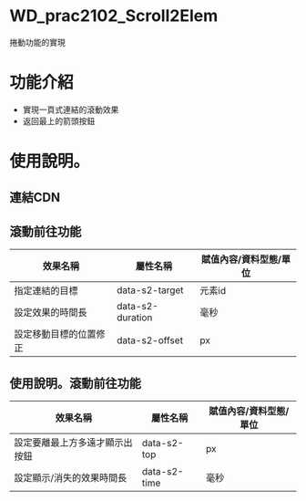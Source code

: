 # WD_prac2102_Scroll2Elem
捲動功能的實現

# 功能介紹
- 實現一頁式連結的滾動效果
- 返回最上的箭頭按鈕

# 使用說明。
## 連結CDN

## 滾動前往功能
效果名稱 | 屬性名稱 | 賦值內容/資料型態/單位
--------|---------|-----------------------
指定連結的目標 | data-s2-target | 元素id
設定效果的時間長 | data-s2-duration | 毫秒
設定移動目標的位置修正 | data-s2-offset | px

## 使用說明。滾動前往功能
效果名稱 | 屬性名稱 | 賦值內容/資料型態/單位
--------|---------|-----------------------
設定要離最上方多遠才顯示出按鈕 | data-s2-top | px
設定顯示/消失的效果時間長 | data-s2-time | 毫秒
